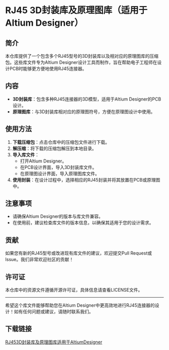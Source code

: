 # RJ45 3D封装库及原理图库（适用于Altium Designer）

## 简介

本仓库提供了一个包含多个RJ45型号的3D封装库以及相对应的原理图库的压缩包。这些库文件专为Altium Designer设计工具而制作，旨在帮助电子工程师在设计PCB时能够更方便地使用RJ45连接器。

## 内容

- **3D封装库**：包含多种RJ45连接器的3D模型，适用于Altium Designer的PCB设计。
- **原理图库**：与3D封装库相对应的原理图符号，方便在原理图设计中使用。

## 使用方法

1. **下载压缩包**：点击仓库中的压缩包文件进行下载。
2. **解压缩**：将下载的压缩包解压到本地目录。
3. **导入库文件**：
   - 打开Altium Designer。
   - 在PCB设计界面，导入3D封装库文件。
   - 在原理图设计界面，导入原理图库文件。
4. **使用封装**：在设计过程中，选择相应的RJ45封装并将其放置在PCB或原理图中。

## 注意事项

- 请确保Altium Designer的版本与库文件兼容。
- 在使用前，建议检查库文件的版本信息，以确保其适用于您的设计需求。

## 贡献

如果您有新的RJ45型号或改进现有库文件的建议，欢迎提交Pull Request或Issue。我们非常欢迎社区的贡献！

## 许可证

本仓库中的资源文件遵循开源许可证，具体信息请查看LICENSE文件。

---

希望这个库文件能够帮助您在Altium Designer中更高效地进行RJ45连接器的设计！如有任何问题或建议，请随时联系我们。

## 下载链接

[RJ453D封装库及原理图库适用于AltiumDesigner](https://pan.quark.cn/s/d0ec204afc38)